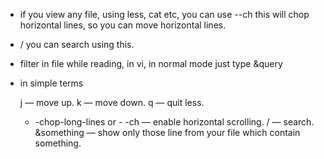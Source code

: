 - if you view any file, using less, cat etc, you can use --ch<Enter> this will chop horizontal lines, so you can move horizontal lines.
- / you can search using this.
- filter in file while reading, in vi, in normal mode just type &query
- in simple terms

    j — move up.
    k — move down.
    q — quit less.
    - -chop-long-lines or - -ch<ENTER><ENTER> — enable horizontal scrolling.
    / — search.
    &something — show only those line from your file which contain something.


